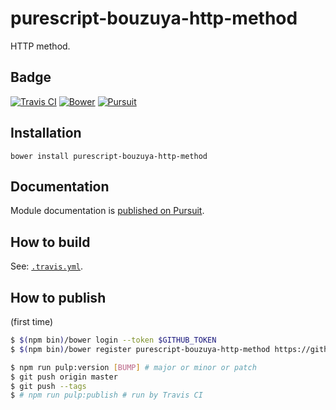 # purescript-bouzuya-http-method

HTTP method.

## Badge

[![Travis CI][travis-ci-badge]][travis-ci]
[![Bower][bower-badge]][bower]
[![Pursuit][pursuit-badge]][pursuit]

## Installation

```
bower install purescript-bouzuya-http-method
```

## Documentation

Module documentation is [published on Pursuit][pursuit].

## How to build

See: [`.travis.yml`](.travis.yml).

## How to publish

(first time)

```sh
$ $(npm bin)/bower login --token $GITHUB_TOKEN
$ $(npm bin)/bower register purescript-bouzuya-http-method https://github.com/bouzuya/purescript-bouzuya-http-method.git
```

```sh
$ npm run pulp:version [BUMP] # major or minor or patch
$ git push origin master
$ git push --tags
$ # npm run pulp:publish # run by Travis CI
```

[bower]: https://github.com/bouzuya/purescript-bouzuya-http-method
[bower-badge]: https://img.shields.io/bower/v/purescript-bouzuya-http-method.svg
[pursuit]: https://pursuit.purescript.org/packages/purescript-bouzuya-http-method
[pursuit-badge]: https://pursuit.purescript.org/packages/purescript-bouzuya-http-method/badge
[travis-ci]: https://travis-ci.org/bouzuya/purescript-bouzuya-http-method
[travis-ci-badge]: https://img.shields.io/travis/bouzuya/purescript-bouzuya-http-method.svg
